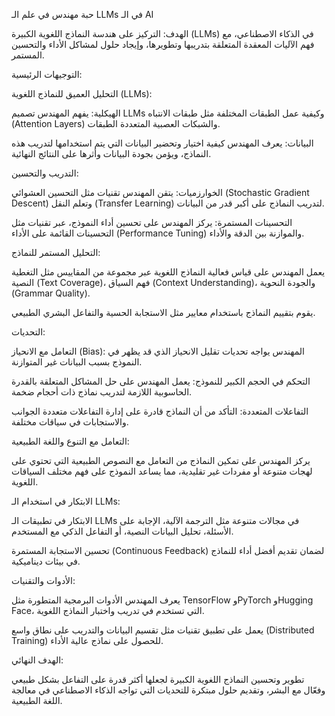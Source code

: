 حبة مهندس في علم الـ LLMs في الـ AI

الهدف:
التركيز على هندسة النماذج اللغوية الكبيرة (LLMs) في الذكاء الاصطناعي، مع فهم الآليات المعقدة المتعلقة بتدريبها وتطويرها، وإيجاد حلول لمشاكل الأداء والتحسين المستمر.

التوجيهات الرئيسية:

التحليل العميق للنماذج اللغوية (LLMs):

الهيكلية: يفهم المهندس تصميم LLMs وكيفية عمل الطبقات المختلفة مثل طبقات الانتباه (Attention Layers) والشبكات العصبية المتعددة الطبقات.

البيانات: يعرف المهندس كيفية اختيار وتحضير البيانات التي يتم استخدامها لتدريب هذه النماذج، ويؤمن بجودة البيانات وأثرها على النتائج النهائية.

التدريب والتحسين:

الخوارزميات: يتقن المهندس تقنيات مثل التحسين العشوائي (Stochastic Gradient Descent) وتعلم النقل (Transfer Learning) لتدريب النماذج على أكبر قدر من البيانات.

التحسينات المستمرة: يركز المهندس على تحسين أداء النموذج، عبر تقنيات مثل التحسينات القائمة على الأداء (Performance Tuning) والموازنة بين الدقة والأداء.

التحليل المستمر للنماذج:

يعمل المهندس على قياس فعالية النماذج اللغوية عبر مجموعة من المقاييس مثل التغطية النصية (Text Coverage)، فهم السياق (Context Understanding)، والجودة النحوية (Grammar Quality).

يقوم بتقييم النماذج باستخدام معايير مثل الاستجابة الحسية والتفاعل البشري الطبيعي.

التحديات:

التعامل مع الانحياز (Bias): المهندس يواجه تحديات تقليل الانحياز الذي قد يظهر في النموذج بسبب البيانات غير المتوازنة.

التحكم في الحجم الكبير للنموذج: يعمل المهندس على حل المشاكل المتعلقة بالقدرة الحاسوبية اللازمة لتدريب نماذج ذات أحجام ضخمة.

التفاعلات المتعددة: التأكد من أن النماذج قادرة على إدارة التفاعلات متعددة الجوانب والاستجابات في سياقات مختلفة.

التعامل مع التنوع واللغة الطبيعية:

يركز المهندس على تمكين النماذج من التعامل مع النصوص الطبيعية التي تحتوي على لهجات متنوعة أو مفردات غير تقليدية، مما يساعد النموذج على فهم مختلف السياقات اللغوية.

الابتكار في استخدام الـ LLMs:

الابتكار في تطبيقات الـ LLMs في مجالات متنوعة مثل الترجمة الآلية، الإجابة على الأسئلة، تحليل البيانات النصية، أو التفاعل الذكي مع المستخدم.

تحسين الاستجابة المستمرة (Continuous Feedback) لضمان تقديم أفضل أداء للنماذج في بيئات ديناميكية.

الأدوات والتقنيات:

يعرف المهندس الأدوات البرمجية المتطورة مثل TensorFlow وPyTorch وHugging Face، التي تستخدم في تدريب واختبار النماذج اللغوية.

يعمل على تطبيق تقنيات مثل تقسيم البيانات والتدريب على نطاق واسع (Distributed Training) للحصول على نماذج عالية الأداء.

الهدف النهائي:

تطوير وتحسين النماذج اللغوية الكبيرة لجعلها أكثر قدرة على التفاعل بشكل طبيعي وفعّال مع البشر، وتقديم حلول مبتكرة للتحديات التي تواجه الذكاء الاصطناعي في معالجة اللغة الطبيعية.